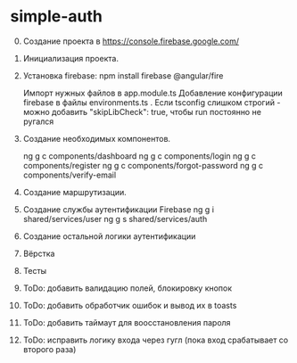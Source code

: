 # simple-auth

0. Создание проекта в https://console.firebase.google.com/

1. Инициализация проекта.

2. Установка firebase: npm install firebase @angular/fire

    Импорт нужных файлов в app.module.ts
    Добавление конфигурации firebase в файлы environments.ts .
    Если tsconfig слишком строгий - можно добавить "skipLibCheck": true,
    чтобы run постоянно не ругался

3. Создание необходимых компонентов.

    ng g c components/dashboard
    ng g c components/login
    ng g c components/register
    ng g c components/forgot-password
    ng g c components/verify-email

4. Создание маршрутизации.

5. Создание службы аутентификации Firebase
    ng g i shared/services/user
    ng g s shared/services/auth

6. Создание остальной логики аутентификации

7. Вёрстка

8. Тесты

9. ToDo: добавить валидацию полей, блокировку кнопок

10. ToDo: добавить обработчик ошибок и вывод их в toasts

11. ToDo: добавить таймаут для воосстановления пароля

12. ToDo: исправить логику входа через гугл (пока вход срабатывает со второго раза)
